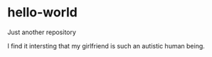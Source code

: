 # hello-world
Just another repository

I find it intersting that my girlfriend is such an autistic human being.
